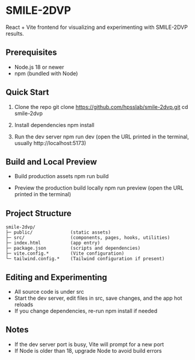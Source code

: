# SMILE-2DVP

React + Vite frontend for visualizing and experimenting with SMILE-2DVP results.

## Prerequisites

- Node.js 18 or newer
- npm (bundled with Node)

## Quick Start

1) Clone the repo
   git clone https://github.com/hpsslab/smile-2dvp.git
   cd smile-2dvp

2) Install dependencies
   npm install

3) Run the dev server
   npm run dev
   (open the URL printed in the terminal, usually http://localhost:5173)

## Build and Local Preview

- Build production assets
  npm run build

- Preview the production build locally
  npm run preview
  (open the URL printed in the terminal)

## Project Structure

```text
smile-2dvp/
├─ public/              (static assets)
├─ src/                 (components, pages, hooks, utilities)
├─ index.html           (app entry)
├─ package.json         (scripts and dependencies)
├─ vite.config.*        (Vite configuration)
└─ tailwind.config.*    (Tailwind configuration if present)
```

## Editing and Experimenting

- All source code is under src
- Start the dev server, edit files in src, save changes, and the app hot reloads
- If you change dependencies, re-run npm install if needed

## Notes

- If the dev server port is busy, Vite will prompt for a new port
- If Node is older than 18, upgrade Node to avoid build errors
